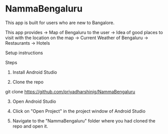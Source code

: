# NammaBengaluru
This app is built for users who are new to Bangalore. 

This app provides 
-> Map of Bengaluru to the user 
-> Idea of good places to visit with the location on the map
-> Current Weather of Bengaluru
-> Restaurants
-> Hotels

Setup instructions

Steps

1) Install Android Studio

2) Clone the repo

git clone https://github.com/priyadharshinig/NammaBengaluru

3) Open Android Studio

4) Click on "Open Project" in the project window of Android Studio

5) Navigate to the "NammaBengaluru" folder where you had cloned the repo and open it.
